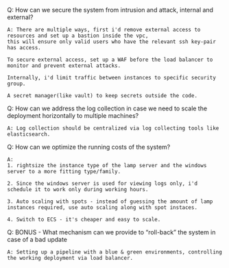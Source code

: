 Q: How can we secure the system from intrusion and attack, internal and external?
```
A: There are multiple ways, first i'd remove external access to resources and set up a bastion inside the vpc,
this will ensure only valid users who have the relevant ssh key-pair has access.

To secure external access, set up a WAF before the load balancer to monitor and prevent external attacks.

Internally, i'd limit traffic between instances to specific security group.

A secret manager(like vault) to keep secrets outside the code.
```
Q: How can we address the log collection in case we need to scale the deployment
horizontally to multiple machines?
```
A: Log collection should be centralized via log collecting tools like elasticsearch.
```

Q: How can we optimize the running costs of the system?
```
A:  
1. rightsize the instance type of the lamp server and the windows server to a more fitting type/family.

2. Since the windows server is used for viewing logs only, i'd schedule it to work only during working hours.

3. Auto scaling with spots - instead of guessing the amount of lamp instances required, use auto scaling along with spot instaces.

4. Switch to ECS - it's cheaper and easy to scale. 
```

Q: BONUS - What mechanism can we provide to “roll-back” the system in case of a bad
update
```
A: Setting up a pipeline with a blue & green environments, controlling the working deployment via load balancer.
```
